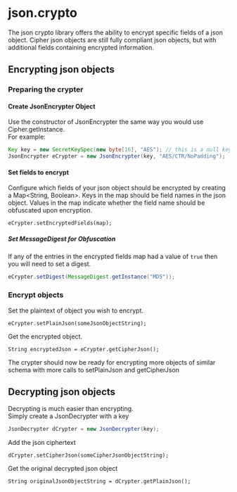 # json.crypto
The json crypto library offers the ability to encrypt specific fields of a json object. Cipher json objects are still fully compliant json objects, but with additional fields containing encrypted information.
## Encrypting json objects
### Preparing the crypter
#### Create JsonEncrypter Object
Use the constructor of JsonEncrypter the same way you would use Cipher.getInstance.  
For example:
``` java
Key key = new SecretKeySpec(new byte[16], "AES"); // this is a null key, obviously don't do that, use a CSPRNG or PBKDF or scrypt for your key
JsonEncrypter eCrypter = new JsonEncrypter(key, "AES/CTR/NoPadding");
```
#### Set fields to encrypt
Configure which fields of your json object should be encrypted by creating a Map<String, Boolean>. Keys in the map should be field names in the json object. Values in the map indicate whether the field name should be obfuscated upon encryption.

    eCrypter.setEncryptedFields(map);
##### Set MessageDigest for Obfuscation
If any of the entries in the encrypted fields map had a value of `true` then you will need to set a digest.
``` java
eCrypter.setDigest(MessageDigest.getInstance("MD5"));
```
### Encrypt objects
Set the plaintext of object you wish to encrypt.

    eCrypter.setPlainJson(someJsonObjectString);
Get the encrypted object.

    String encryptedJson = eCrypter.getCipherJson();
The crypter should now be ready for encrypting more objects of similar schema with more calls to setPlainJson and getCipherJson
## Decrypting json objects
Decrypting is much easier than encrypting.  
Simply create a JsonDecrypter with a key
``` java
JsonDecrypter dCrypter = new JsonDecrypter(key);
```
Add the json ciphertext

    dCrypter.setCipherJson(someCipherJsonObjectString);
Get the original decrypted json object

    String originalJsonObjectString = dCrypter.getPlainJson();
